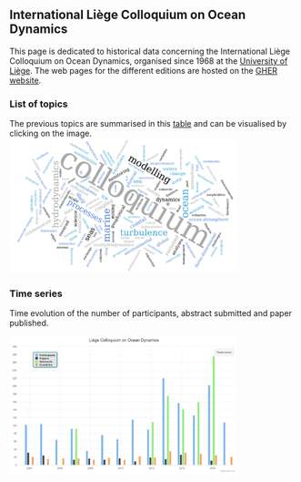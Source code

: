 ## International Liège Colloquium on Ocean Dynamics

This page is dedicated to historical data concerning the International Liège
Colloquium on Ocean Dynamics, organised since 1968 at the [University of Liège](https://www.uliege.be).
The web pages for the different editions are hosted on the [GHER website](http://labos.ulg.ac.be/gher/home/colloquium/).

### List of topics

The previous topics are summarised in this [table](topics.md) and can be
visualised by clicking on the image. <a href="topicwordle.html">
<img src="../assets/img/clqwordle.png" alt="Topic wordle" style="width:400px;"/>
</a>

### Time series

Time evolution of the number of participants, abstract submitted and
paper published.

<a href="participationTime.html">
<img src="../assets/img/clqtimeseries.png" alt="Participation time series" style="width:400px;"/>
</a>
